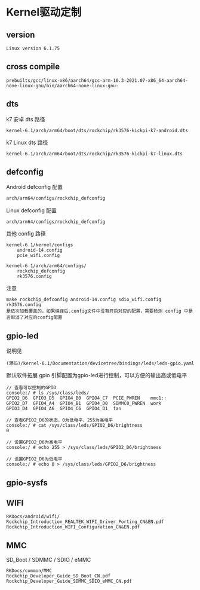 # Kernel驱动定制

## version

```
Linux version 6.1.75
```



## cross compile

```
prebuilts/gcc/linux-x86/aarch64/gcc-arm-10.3-2021.07-x86_64-aarch64-none-linux-gnu/bin/aarch64-none-linux-gnu-
```



## dts

k7 安卓 dts 路径

```
kernel-6.1/arch/arm64/boot/dts/rockchip/rk3576-kickpi-k7-android.dts
```

k7 Linux dts 路径

```
kernel-6.1/arch/arm64/boot/dts/rockchip/rk3576-kickpi-k7-linux.dts
```



## defconfig

Android defconfig 配置

```makefile
arch/arm64/configs/rockchip_defconfig
```



Linux defconfig 配置

```
arch/arm64/configs/rockchip_defconfig
```



其他 config 路径

```
kernel-6.1/kernel/configs
	android-14.config 
	pcie_wifi.config 
	
kernel-6.1/arch/arm64/configs/
	rockchip_defconfig 
	rk3576.config
```



注意

```
make rockchip_defconfig android-14.config sdio_wifi.config rk3576.config
是依次加载覆盖的，如果编译后.config文件中没有开启对应的配置，需要检测 config 中是否取消了对应的config配置
```



## gpio-led 

说明见

```
(源码)/kernel-6.1/Documentation/devicetree/bindings/leds/leds-gpio.yaml
```



默认软件拓展 gpio 引脚配置为gpio-led进行控制，可以方便的输出高或低电平

```shell
// 查看可以控制的GPIO
console:/ # ls /sys/class/leds/
GPIO2_D6  GPIO3_D5  GPIO4_B0  GPIO4_C7  PCIE_PWREN    mmc1::
GPIO2_D7  GPIO4_A4  GPIO4_B1  GPIO4_D0  SDMMC0_PWREN  work
GPIO3_D4  GPIO4_A6  GPIO4_C6  GPIO4_D1  fan

// 查看GPIO2_D6的状态，0为低电平，255为高电平
console:/ # cat /sys/class/leds/GPIO2_D6/brightness
0

// 设置GPIO2_D6为高电平
console:/ # echo 255 > /sys/class/leds/GPIO2_D6/brightness

// 设置GPIO2_D6为低电平
console:/ # echo 0 > /sys/class/leds/GPIO2_D6/brightness
```



## gpio-sysfs



## WIFI

```
RKDocs/android/wifi/
Rockchip_Introduction_REALTEK_WIFI_Driver_Porting_CN&EN.pdf
Rockchip_Introduction_WIFI_Configuration_CN&EN.pdf
```



## MMC

SD_Boot / SDMMC / SDIO / eMMC

```
RKDocs/common/MMC
Rockchip_Developer_Guide_SD_Boot_CN.pdf
Rockchip_Developer_Guide_SDMMC_SDIO_eMMC_CN.pdf
```





